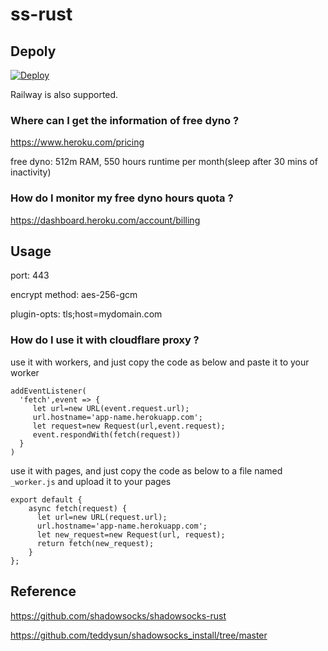 # ss-rust

## Depoly

[![Deploy](https://www.herokucdn.com/deploy/button.png)](https://heroku.com/deploy)

Railway is also supported.

### Where can I get the information of free dyno ?

https://www.heroku.com/pricing

free dyno: 512m RAM, 550 hours runtime per month(sleep after 30 mins of inactivity)

### How do I monitor my free dyno hours quota ?

https://dashboard.heroku.com/account/billing

## Usage

port: 443

encrypt method: aes-256-gcm

plugin-opts: tls;host=mydomain.com

### How do I use it with cloudflare proxy ?

use it with workers, and just copy the code as below and paste it to your worker

```
addEventListener(
  'fetch',event => {
     let url=new URL(event.request.url);
     url.hostname='app-name.herokuapp.com';
     let request=new Request(url,event.request);
     event.respondWith(fetch(request))
  }
)
```

use it with pages, and just copy the code as below to a file named `_worker.js` and upload it to your pages

```
export default {
    async fetch(request) {
      let url=new URL(request.url);
      url.hostname='app-name.herokuapp.com';
      let new_request=new Request(url, request);
      return fetch(new_request);
    }
};
```

## Reference

https://github.com/shadowsocks/shadowsocks-rust

https://github.com/teddysun/shadowsocks_install/tree/master
